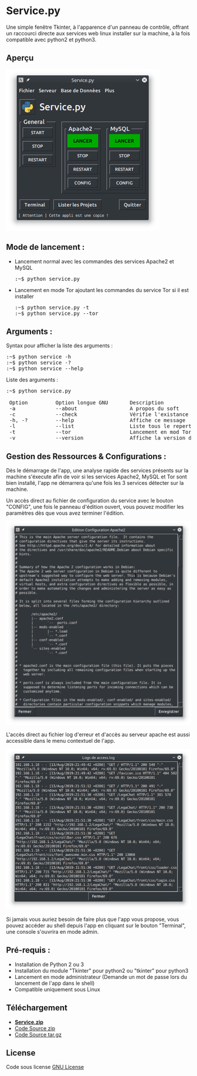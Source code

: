 # Service.py

Une simple fenêtre Tkinter, à l'apparence d'un panneau de contrôle, offrant un raccourci directe aux services web linux installer sur la machine, à la fois compatible avec python2 et python3.

## Aperçu

<img src='./screenshots/ihm.png' />

## Mode de lancement :
<ul>
  <li>
    Lancement normal avec les commandes des services Apache2 et MySQL
    <pre>:~$ python service.py</pre>
  </li>
  <li>
    Lancement en mode Tor ajoutant les commandes du service Tor si il est installer
    <pre>:~$ python service.py -t
:~$ python service.py --tor</pre>
  </li>
</ul>

## Arguments :
Syntax pour afficher la liste des arguments :
<pre>:~$ python service -h
:~$ python service -?
:~$ python service --help</pre>

Liste des arguments :
<pre>:~$ python service.py <args>

 Option         Option longue GNU       Description
 -a             --about                 A propos du soft
 -c             --check                 Vérifie l'existance des services Web
 -h, -?         --help                  Affiche ce message
 -l             --list                  Liste tous le repertoire du serveur
 -t             --tor                   Lancement en mod Tor
 -v             --version               Affiche la version du soft</pre>

## Gestion des Ressources & Configurations :
Dès le démarrage de l'app, une analyse rapide des services présents sur la machine s'éxecute afin de voir si les services Apache2, MySQL et Tor sont bien installé, l'app ne démarrera qu'une fois les 3 services détecter sur la machine.

Un accès direct au fichier de configuration du service avec le bouton "CONFIG", une fois le panneau d'édition ouvert, vous pouvez modifier les paramètres dès que vous avez terminer l'édition.

<img src='./screenshots/conf.png' />

L'accès direct au fichier log d'erreur et d'accès au serveur apache est aussi accessible dans le menu contextuel de l'app.

<img src='./screenshots/log.png' />

Si jamais vous auriez besoin de faire plus que l'app vous propose, vous pouvez accéder au shell depuis l'app en cliquant sur le bouton "Terminal", une console s'ouvrira en mode admin.

## Pré-requis :
<ul>
  <li>Installation de Python 2 ou 3</li>
  <li>Installation du module "Tkinter" pour python2 ou "tkinter" pour python3</li>
  <li>Lancement en mode administrateur (Demande un mot de passe lors du lancement de l'app dans le shell)</li>
  <li>Compatible uniquement sous Linux</li>
</ul>

## Téléchargement
<ul>
  <li><a href="https://github.com/Tracks12/service.py/releases/download/0.0.7-a/Service.zip"><b>Service.zip</b></a></li>
  <li><a href="https://github.com/Tracks12/service.py/archive/0.0.7-a.zip">Code Source zip</a></li>
  <li><a href="https://github.com/Tracks12/service.py/archive/0.0.7-a.tar.gz">Code Source tar.gz</a></li>
</ul>

## License
Code sous license <a href="https://www.gnu.org/licenses/gpl-3.0.html">GNU License</a>
